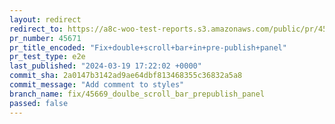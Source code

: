 ```yaml
---
layout: redirect
redirect_to: https://a8c-woo-test-reports.s3.amazonaws.com/public/pr/45671/e2e/index.html
pr_number: 45671
pr_title_encoded: "Fix+double+scroll+bar+in+pre-publish+panel"
pr_test_type: e2e
last_published: "2024-03-19 17:22:02 +0000"
commit_sha: 2a0147b3142ad9ae64dbf813468355c36832a5a8
commit_message: "Add comment to styles"
branch_name: fix/45669_doulbe_scroll_bar_prepublish_panel
passed: false
---
```

